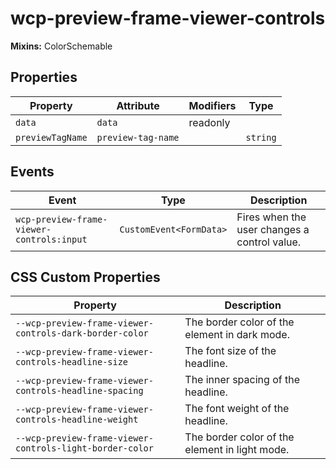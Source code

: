 # wcp-preview-frame-viewer-controls

**Mixins:** ColorSchemable

## Properties

| Property         | Attribute          | Modifiers | Type     |
|------------------|--------------------|-----------|----------|
| `data`           | `data`             | readonly  |          |
| `previewTagName` | `preview-tag-name` |           | `string` |

## Events

| Event                                     | Type                    | Description                                  |
|-------------------------------------------|-------------------------|----------------------------------------------|
| `wcp-preview-frame-viewer-controls:input` | `CustomEvent<FormData>` | Fires when the user changes a control value. |

## CSS Custom Properties

| Property                                         | Description                                    |
|--------------------------------------------------|------------------------------------------------|
| `--wcp-preview-frame-viewer-controls-dark-border-color` | The border color of the element in dark mode.  |
| `--wcp-preview-frame-viewer-controls-headline-size` | The font size of the headline.                 |
| `--wcp-preview-frame-viewer-controls-headline-spacing` | The inner spacing of the headline.             |
| `--wcp-preview-frame-viewer-controls-headline-weight` | The font weight of the headline.               |
| `--wcp-preview-frame-viewer-controls-light-border-color` | The border color of the element in light mode. |
